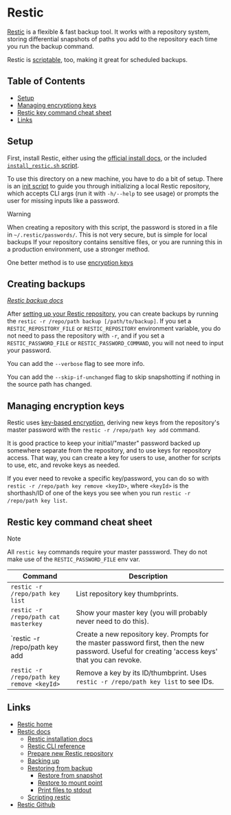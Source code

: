 # Restic <!-- omit in toc -->

[Restic](https://restic.net) is a flexible & fast backup tool. It works with a repository system, storing differential snapshots of paths you add to the repository each time you run the backup command.

Restic is [scriptable](https://restic.readthedocs.io/en/latest/075_scripting.html), too, making it great for scheduled backups.

## Table of Contents <!-- omit in toc -->

- [Setup](#setup)
- [Managing encryptiong keys](#managing-encryptiong-keys)
- [Restic key command cheat sheet](#restic-key-command-cheat-sheet)
- [Links](#links)

## Setup

First, install Restic, either using the [official install docs](https://restic.readthedocs.io/en/latest/020_installation.html), or the included [`install_restic.sh` script](./scripts/executable_install_restic.sh).

To use this directory on a new machine, you have to do a bit of setup. There is an [init script](./scripts/executable_restic_init_local.sh) to guide you through initializing a local Restic repository, which accepts CLI args (run it with `-h/--help` to see usage) or prompts the user for missing inputs like a password.

> [!WARNING]
>
> When creating a repository with this script, the password is stored in a file in `~/.restic/passwords/`. This is not very secure, but is simple for local backups If your repository contains sensitive files, or you are running this in a production environment, use a stronger method.
>
> One better method is to use [encryption keys](#managing-encryptiong-keys)

## Creating backups

*[Restic backup docs](https://restic.readthedocs.io/en/stable/040_backup.html)*

After [setting up your Restic repository](#setup), you can create backups by running the `restic -r /repo/path backup [/path/to/backup]`. If you set a `RESTIC_REPOSITORY_FILE` or `RESTIC_REPOSITORY` environment variable, you do not need to pass the repository with `-r`, and if you set a `RESTIC_PASSWORD_FILE` or `RESTIC_PASSWORD_COMMAND`, you will not need to input your password.

You can add the `--verbose` flag to see more info.

You can add the `--skip-if-unchanged` flag to skip snapshotting if nothing in the source path has changed.

## Managing encryption keys

Restic uses [key-based encryption](https://restic.readthedocs.io/en/latest/070_encryption.html#manage-repository-keys), deriving new keys from the repository's master password with the `restic -r /repo/path key add` command.

It is good practice to keep your initial/"master" password backed up somewhere separate from the repository, and to use keys for repository access. That way, you can create a key for users to use, another for scripts to use, etc, and revoke keys as needed.

If you ever need to revoke a specific key/password, you can do so with `restic -r /repo/path key remove <keyID>`, where `<keyId>` is the shorthash/ID of one of the keys you see when you run `restic -r /repo/path key list`.

## Restic key command cheat sheet

> [!NOTE]
> All `restic key` commands require your master passsword. They do not make use of the `RESTIC_PASSWORD_FILE` env var.

| Command                                   | Description                                                                                                                                       |
| ----------------------------------------- | ------------------------------------------------------------------------------------------------------------------------------------------------- |
| `restic -r /repo/path key list`           | List repository key thumbprints.                                                                                                                  |
| `restic -r /repo/path cat masterkey`      | Show your master key (you will probably never need to do this).                                                                                   |
| `restic -r /repo/path key add             | Create a new repository key. Prompts for the master password first, then the new password. Useful for creating 'access keys' that you can revoke. |
| `restic -r /repo/path key remove <keyId>` | Remove a key by its ID/thumbprint. Uses `restic -r /repo/path key list` to see IDs.                                                               |

## Links

- [Restic home](https://restic.net)
- [Restic docs](https://restic.readthedocs.io)
  - [Restic installation docs](https://restic.readthedocs.io/en/latest/020_installation.html)
  - [Restic CLI reference](https://restic.readthedocs.io/en/latest/manual_rest.html)
  - [Prepare new Restic repository](https://restic.readthedocs.io/en/latest/030_preparing_a_new_repo.html)
  - [Backing up](https://restic.readthedocs.io/en/latest/040_backup.html)
  - [Restoring from backup](https://restic.readthedocs.io/en/latest/050_restore.html)
    - [Restore from snapshot](https://restic.readthedocs.io/en/latest/050_restore.html#restoring-from-a-snapshot)
    - [Restore to mount point](https://restic.readthedocs.io/en/latest/050_restore.html#restore-using-mount)
    - [Print files to stdout](https://restic.readthedocs.io/en/latest/050_restore.html#printing-files-to-stdout)
  - [Scripting restic](https://restic.readthedocs.io/en/latest/075_scripting.html)
- [Restic Github](https://github.com/restic/restic)

